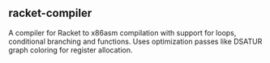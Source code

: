 
## racket-compiler

A compiler for Racket to x86asm compilation with support for loops, conditional branching and functions. Uses optimization passes like DSATUR graph coloring for register allocation.
